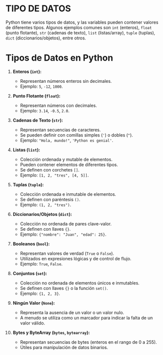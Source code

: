 # TIPO DE DATOS

Python tiene varios tipos de datos, y las variables pueden contener valores de diferentes tipos. Algunos ejemplos comunes son `int` (enteros), `float` (punto flotante), `str` (cadenas de texto), `list` (listas/array), `tuple` (tuplas), `dict` (diccionarios/objetos), entre otros.

# Tipos de Datos en Python

1. **Enteros (`int`):**
   - Representan números enteros sin decimales.
   - Ejemplo: `5`, `-12`, `1000`.

2. **Punto Flotante (`float`):**
   - Representan números con decimales.
   - Ejemplo: `3.14`, `-0.5`, `2.0`.

3. **Cadenas de Texto (`str`):**
   - Representan secuencias de caracteres.
   - Se pueden definir con comillas simples (`'`) o dobles (`"`).
   - Ejemplo: `"Hola, mundo!"`, `'Python es genial'`.

4. **Listas (`list`):**
   - Colección ordenada y mutable de elementos.
   - Pueden contener elementos de diferentes tipos.
   - Se definen con corchetes `[]`.
   - Ejemplo: `[1, 2, "tres", [4, 5]]`.

5. **Tuplas (`tuple`):**
   - Colección ordenada e inmutable de elementos.
   - Se definen con paréntesis `()`.
   - Ejemplo: `(1, 2, "tres")`.

6. **Diccionarios/Objetos (`dict`):**
   - Colección no ordenada de pares clave-valor.
   - Se definen con llaves `{}`.
   - Ejemplo: `{"nombre": "Juan", "edad": 25}`.

7. **Booleanos (`bool`):**
   - Representan valores de verdad (`True` o `False`).
   - Utilizados en expresiones lógicas y de control de flujo.
   - Ejemplo: `True`, `False`.

8. **Conjuntos (`set`):**
   - Colección no ordenada de elementos únicos e inmutables.
   - Se definen con llaves `{}` o la función `set()`.
   - Ejemplo: `{1, 2, 3}`.

9. **Ningún Valor (`None`):**
   - Representa la ausencia de un valor o un valor nulo.
   - A menudo se utiliza como un marcador para indicar la falta de un valor válido.

10. **Bytes y ByteArray (`bytes`, `bytearray`):**
    - Representan secuencias de bytes (enteros en el rango de 0 a 255).
    - Útiles para manipulación de datos binarios.

